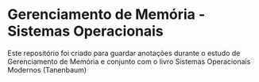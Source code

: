 # Gerenciamento de Memória - Sistemas Operacionais

Este repositório foi criado para guardar anotações durante o estudo de Gerenciamento de Memória e conjunto com o livro Sistemas Operacionais Modernos (Tanenbaum) 
